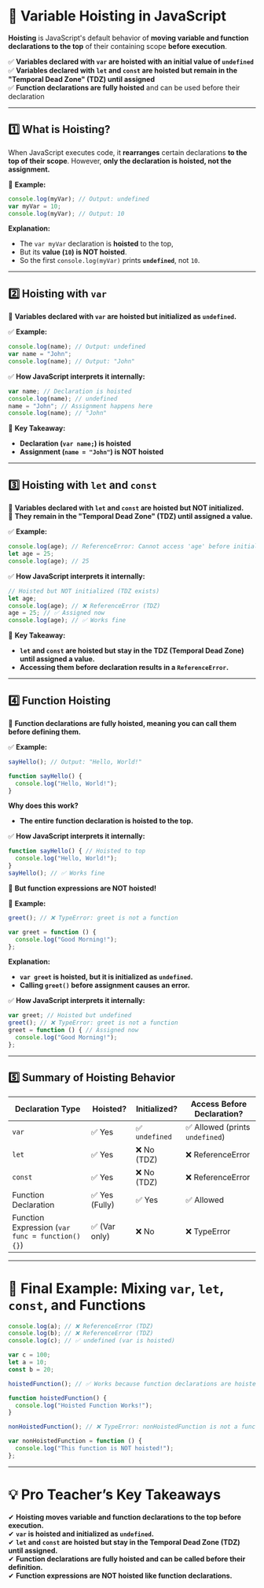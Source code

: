 # **📌 Variable Hoisting in JavaScript**
**Hoisting** is JavaScript's default behavior of **moving variable and function declarations to the top** of their containing scope **before execution**.  

✅ **Variables declared with `var` are hoisted with an initial value of `undefined`**  
✅ **Variables declared with `let` and `const` are hoisted but remain in the "Temporal Dead Zone" (TDZ) until assigned**  
✅ **Function declarations are fully hoisted** and can be used before their declaration  

---

## **1️⃣ What is Hoisting?**
When JavaScript executes code, it **rearranges** certain declarations **to the top of their scope**. However, **only the declaration is hoisted, not the assignment.**  

📌 **Example:**
```js
console.log(myVar); // Output: undefined
var myVar = 10;
console.log(myVar); // Output: 10
```
**Explanation:**  
- The `var myVar` declaration is **hoisted** to the top,  
- But its **value (`10`) is NOT hoisted**.  
- So the first `console.log(myVar)` prints **`undefined`**, not `10`.  

---

## **2️⃣ Hoisting with `var`**
📌 **Variables declared with `var` are hoisted but initialized as `undefined`.**  

✅ **Example:**
```js
console.log(name); // Output: undefined
var name = "John";
console.log(name); // Output: "John"
```

✅ **How JavaScript interprets it internally:**
```js
var name; // Declaration is hoisted
console.log(name); // undefined
name = "John"; // Assignment happens here
console.log(name); // "John"
```

🚨 **Key Takeaway:**  
- **Declaration (`var name;`) is hoisted**  
- **Assignment (`name = "John"`) is NOT hoisted**  

---

## **3️⃣ Hoisting with `let` and `const`**
📌 **Variables declared with `let` and `const` are hoisted but NOT initialized.**  
📌 **They remain in the "Temporal Dead Zone" (TDZ) until assigned a value.**  

✅ **Example:**
```js
console.log(age); // ReferenceError: Cannot access 'age' before initialization
let age = 25;
console.log(age); // 25
```

✅ **How JavaScript interprets it internally:**
```js
// Hoisted but NOT initialized (TDZ exists)
let age;
console.log(age); // ❌ ReferenceError (TDZ)
age = 25; // ✅ Assigned now
console.log(age); // ✅ Works fine
```

🚨 **Key Takeaway:**  
- **`let` and `const` are hoisted but stay in the TDZ (Temporal Dead Zone) until assigned a value.**  
- **Accessing them before declaration results in a `ReferenceError`.**  

---

## **4️⃣ Function Hoisting**
📌 **Function declarations are fully hoisted, meaning you can call them before defining them.**  

✅ **Example:**
```js
sayHello(); // Output: "Hello, World!"

function sayHello() {
  console.log("Hello, World!");
}
```
**Why does this work?**  
- **The entire function declaration is hoisted to the top.**  

✅ **How JavaScript interprets it internally:**
```js
function sayHello() { // Hoisted to top
  console.log("Hello, World!");
}
sayHello(); // ✅ Works fine
```

🚨 **But function expressions are NOT hoisted!**  

📌 **Example:**
```js
greet(); // ❌ TypeError: greet is not a function

var greet = function () {
  console.log("Good Morning!");
};
```
**Explanation:**  
- **`var greet` is hoisted, but it is initialized as `undefined`.**  
- **Calling `greet()` before assignment causes an error.**  

✅ **How JavaScript interprets it internally:**
```js
var greet; // Hoisted but undefined
greet(); // ❌ TypeError: greet is not a function
greet = function () { // Assigned now
  console.log("Good Morning!");
};
```

---

## **5️⃣ Summary of Hoisting Behavior**
| Declaration Type | Hoisted? | Initialized? | Access Before Declaration? |
|-----------------|----------|--------------|----------------------------|
| `var` | ✅ Yes | ✅ `undefined` | ✅ Allowed (prints `undefined`) |
| `let` | ✅ Yes | ❌ No (TDZ) | ❌ ReferenceError |
| `const` | ✅ Yes | ❌ No (TDZ) | ❌ ReferenceError |
| Function Declaration | ✅ Yes (Fully) | ✅ Yes | ✅ Allowed |
| Function Expression (`var func = function() {}`) | ✅ (Var only) | ❌ No | ❌ TypeError |

---

# **📌 Final Example: Mixing `var`, `let`, `const`, and Functions**
```js
console.log(a); // ❌ ReferenceError (TDZ)
console.log(b); // ❌ ReferenceError (TDZ)
console.log(c); // ✅ undefined (var is hoisted)

var c = 100;
let a = 10;
const b = 20;

hoistedFunction(); // ✅ Works because function declarations are hoisted

function hoistedFunction() {
  console.log("Hoisted Function Works!");
}

nonHoistedFunction(); // ❌ TypeError: nonHoistedFunction is not a function

var nonHoistedFunction = function () {
  console.log("This function is NOT hoisted!");
};
```

---

# **💡 Pro Teacher’s Key Takeaways**
✔ **Hoisting moves variable and function declarations to the top before execution.**  
✔ **`var` is hoisted and initialized as `undefined`.**  
✔ **`let` and `const` are hoisted but stay in the Temporal Dead Zone (TDZ) until assigned.**  
✔ **Function declarations are fully hoisted and can be called before their definition.**  
✔ **Function expressions are NOT hoisted like function declarations.**  